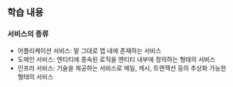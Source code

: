 ## 학습 내용
### 서비스의 종류
- 어플리케이션 서비스: 말 그대로 앱 내에 존재하는 서비스
- 도메인 서비스: 엔티티에 종속된 로직을 엔티티 내부에 정의하는 형태의 서비스
- 인프라 서비스: 기술을 제공하는 서비스로 메일, 캐시, 트랜잭션 등의 추상화 가능한 형태의 서비스
